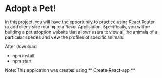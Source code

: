 # Adopt a Pet!

In this project, you will have the opportunity to practice using React Router to add client-side routing to a React Application. Specifically, you will be building a pet adoption website that allows users to view all the animals of a particular species and view the profiles of specific animals.

After Download:
  * npm install
  * npm start

Note: This application was created using ** Create-React-app **
